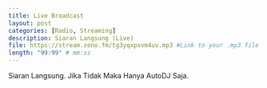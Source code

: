 ```yaml
---
title: Live Broadcast
layout: post
categories: [Radio, Streaming]
description: Siaran Langsung (Live)
file: https://stream.zeno.fm/tg3yqxpxvm4uv.mp3 #Link to your .mp3 file
length: "99:99" # mm:ss
---
```


Siaran Langsung. Jika Tidak Maka Hanya AutoDJ Saja.
